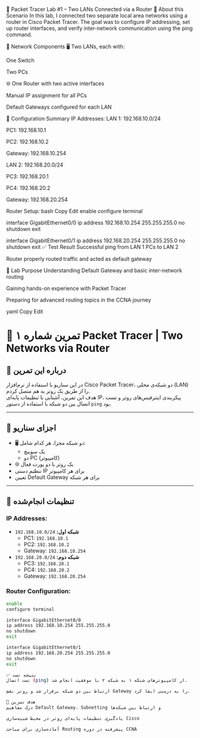🧠 Packet Tracer Lab #1 – Two LANs Connected via a Router
📝 About this Scenario
In this lab, I connected two separate local area networks using a router in Cisco Packet Tracer.
The goal was to configure IP addressing, set up router interfaces, and verify inter-network communication using the ping command.

📌 Network Components
🖥️ Two LANs, each with:

One Switch

Two PCs

🌐 One Router with two active interfaces

Manual IP assignment for all PCs

Default Gateways configured for each LAN

🔧 Configuration Summary
IP Addresses:
LAN 1: 192.168.10.0/24

PC1: 192.168.10.1

PC2: 192.168.10.2

Gateway: 192.168.10.254

LAN 2: 192.168.20.0/24

PC3: 192.168.20.1

PC4: 192.168.20.2

Gateway: 192.168.20.254

Router Setup:
bash
Copy
Edit
enable
configure terminal

interface GigabitEthernet0/0
ip address 192.168.10.254 255.255.255.0
no shutdown
exit

interface GigabitEthernet0/1
ip address 192.168.20.254 255.255.255.0
no shutdown
exit
✅ Test Result
Successful ping from LAN 1 PCs to LAN 2

Router properly routed traffic and acted as default gateway

🚀 Lab Purpose
Understanding Default Gateway and basic inter-network routing

Gaining hands-on experience with Packet Tracer

Preparing for advanced routing topics in the CCNA journey

yaml
Copy
Edit


# 🧠 تمرین شماره ۱ Packet Tracer | Two Networks via Router

## 📝 درباره این تمرین

در این سناریو با استفاده از نرم‌افزار Cisco Packet Tracer، دو شبکه‌ی محلی (LAN) را از طریق یک روتر به هم متصل کردم.  
هدف این تمرین، آشنایی با تنظیمات پایه‌ای IP، پیکربندی اینترفیس‌های روتر و تست اتصال بین دو شبکه با استفاده از دستور `ping` بود.

---

## 📌 اجزای سناریو

- 🖥️ دو شبکه مجزا، هر کدام شامل:
  - یک سوییچ
  - دو PC (کامپیوتر)
- 🌐 یک روتر با دو پورت فعال
- تنظیم دستی IP برای هر کامپیوتر
- تعیین Default Gateway برای هر شبکه

---

## 🔧 تنظیمات انجام‌شده

### IP Addresses:
- **شبکه اول:** `192.168.10.0/24`
  - PC1: `192.168.10.1`
  - PC2: `192.168.10.2`
  - Gateway: `192.168.10.254`
- **شبکه دوم:** `192.168.20.0/24`
  - PC3: `192.168.20.1`
  - PC4: `192.168.20.2`
  - Gateway: `192.168.20.254`

### Router Configuration:

```bash
enable
configure terminal

interface GigabitEthernet0/0
ip address 192.168.10.254 255.255.255.0
no shutdown
exit

interface GigabitEthernet0/1
ip address 192.168.20.254 255.255.255.0
no shutdown
exit

✅ نتیجه تست
تست اتصال (ping) از کامپیوترهای شبکه ۱ به شبکه ۲ با موفقیت انجام شد.

ارتباط بین دو شبکه برقرار شد و روتر نقش Gateway را به درستی ایفا کرد.

🚀 هدف تمرین
درک مفاهیم Default Gateway، Subnetting و ارتباط بین شبکه‌ها

یادگیری تنظیمات پایه‌ای روتر در محیط شبیه‌سازی Cisco

آماده‌سازی برای مباحث Routing پیشرفته در دوره CCNA

